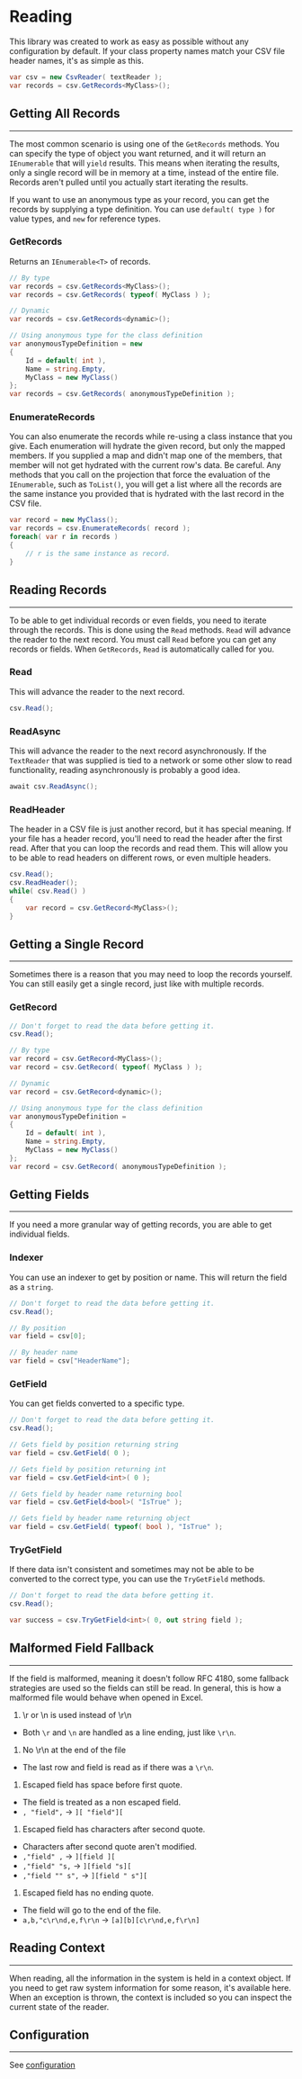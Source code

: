 # Reading

This library was created to work as easy as possible without any configuration by default. If your class property names match your CSV file header names, it's as simple as this.

```cs
var csv = new CsvReader( textReader );
var records = csv.GetRecords<MyClass>();
```

## Getting All Records
<hr/>

The most common scenario is using one of the `GetRecords` methods.  You can specify the type of object you want returned, and it will return an `IEnumerable` that will `yield` results. This means when iterating the results, only a single record will be in memory at a time, instead of the entire file. Records aren't pulled until you actually start iterating the results.

If you want to use an anonymous type as your record, you can get the records by supplying a type definition. You can use `default( type )` for value types, and `new` for reference types.

### GetRecords

Returns an `IEnumerable<T>` of records.

```cs
// By type
var records = csv.GetRecords<MyClass>();
var records = csv.GetRecords( typeof( MyClass ) );

// Dynamic
var records = csv.GetRecords<dynamic>();

// Using anonymous type for the class definition
var anonymousTypeDefinition = new
{
	Id = default( int ),
	Name = string.Empty,
	MyClass = new MyClass()
};
var records = csv.GetRecords( anonymousTypeDefinition );
```

### EnumerateRecords

You can also enumerate the records while re-using a class instance that you give.
Each enumeration will hydrate the given record, but only the mapped members. If you
supplied a map and didn't map one of the members, that member will not get hydrated
with the current row's data. Be careful. Any methods that you call on the projection
that force the evaluation of the `IEnumerable`, such as `ToList()`, you will get a
list where all the records are the same instance you provided that is hydrated with
the last record in the CSV file.

```cs
var record = new MyClass();
var records = csv.EnumerateRecords( record );
foreach( var r in records )
{
	// r is the same instance as record.
}
```

## Reading Records
<hr/>

To be able to get individual records or even fields, you need to iterate through the records. This is done using the `Read` methods. `Read` will advance the reader to the next record. You must call `Read` before you can get any records or fields. When `GetRecords`, `Read` is automatically called for you.

### Read

This will advance the reader to the next record.

```cs
csv.Read();
```

### ReadAsync

This will advance the reader to the next record asynchronously. If the `TextReader` that was supplied is tied to a network or some other slow to read functionality, reading asynchronously is probably a good idea.

```cs
await csv.ReadAsync();
```

### ReadHeader

The header in a CSV file is just another record, but it has special meaning. If your file has a header record, you'll need to read the header after the first read. After that you can loop the records and read them. This will allow you to be able to read headers on different rows, or even multiple headers.

```cs
csv.Read();
csv.ReadHeader();
while( csv.Read() )
{
	var record = csv.GetRecord<MyClass>();
}
```

## Getting a Single Record
<hr/>

Sometimes there is a reason that you may need to loop the records yourself. You can still easily get a single record, just like with multiple records.

### GetRecord

```cs
// Don't forget to read the data before getting it.
csv.Read();

// By type
var record = csv.GetRecord<MyClass>();
var record = csv.GetRecord( typeof( MyClass ) );

// Dynamic
var record = csv.GetRecord<dynamic>();

// Using anonymous type for the class definition
var anonymousTypeDefinition =
{
	Id = default( int ),
	Name = string.Empty,
	MyClass = new MyClass()
};
var record = csv.GetRecord( anonymousTypeDefinition );
```

## Getting Fields
<hr/>

If you need a more granular way of getting records, you are able to get individual fields.

### Indexer

You can use an indexer to get by position or name. This will return the field as a `string`.

```cs
// Don't forget to read the data before getting it.
csv.Read();

// By position
var field = csv[0];

// By header name
var field = csv["HeaderName"];
```

### GetField

You can get fields converted to a specific type.

```cs
// Don't forget to read the data before getting it.
csv.Read();

// Gets field by position returning string
var field = csv.GetField( 0 );

// Gets field by position returning int
var field = csv.GetField<int>( 0 );

// Gets field by header name returning bool
var field = csv.GetField<bool>( "IsTrue" );

// Gets field by header name returning object
var field = csv.GetField( typeof( bool ), "IsTrue" );
```

### TryGetField

If there data isn't consistent and sometimes may not be able to be converted to the correct type, you can use the `TryGetField` methods.

```cs
// Don't forget to read the data before getting it.
csv.Read();

var success = csv.TryGetField<int>( 0, out string field );
```

## Malformed Field Fallback
<hr/>

If the field is malformed, meaning it doesn't follow RFC 4180, some fallback strategies are used so the fields can still be read. In general, this is how a malformed file would behave when opened in Excel.

1. \r or \n is used instead of \r\n
 - Both `\r` and `\n` are handled as a line ending, just like `\r\n`.
1. No \r\n at the end of the file
 - The last row and field is read as if there was a `\r\n`.
1. Escaped field has space before first quote.
 - The field is treated as a non escaped field.
 - `, "field",` -> `][ "field"][`
1. Escaped field has characters after second quote.
 - Characters after second quote aren't modified.
 - `,"field" ,` -> `][field ][`
 - `,"field" "s,` -> `][field "s][`
 - `,"field "" s",` -> `][field " s"][`
1. Escaped field has no ending quote.
 - The field will go to the end of the file.
 - `a,b,"c\r\nd,e,f\r\n` -> `[a][b][c\r\nd,e,f\r\n]`

## Reading Context
<hr/>

When reading, all the information in the system is held in a context object. If you need to get raw system information for some reason, it's available here. When an exception is thrown, the context is included so you can inspect the current state of the reader.

## Configuration
<hr/>

See <a href="/CsvHelper/configuration">configuration</a>

<br/>
